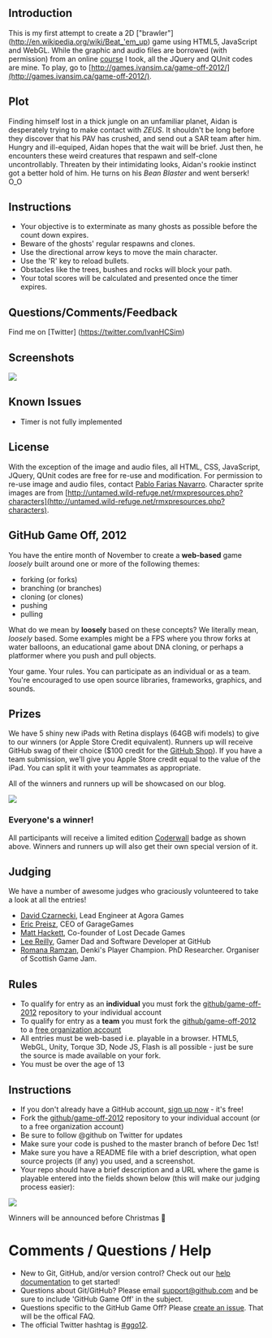 ## Introduction

This is my first attempt to create a 2D ["brawler"] (http://en.wikipedia.org/wiki/Beat_'em_up) game using HTML5, JavaScript and WebGL. While the graphic and audio files are borrowed (with permission) from an online [course](http://www.udemy.com/create-a-html5-game-from-scratch/) I took, all the JQuery and QUnit codes are mine. To play, go to [http://games.ivansim.ca/game-off-2012/](http://games.ivansim.ca/game-off-2012/).

## Plot

Finding himself lost in a thick jungle on an unfamiliar planet, Aidan is desperately trying to make contact with *ZEUS*. It shouldn't be long before they discover that his PAV has crushed, and send out a SAR team after him. Hungry and ill-equiped, Aidan hopes that the wait will be brief. Just then, he encounters these weird creatures that respawn and self-clone uncontrollably. Threaten by their intimidating looks, Aidan's rookie instinct got a better hold of him. He turns on his *Bean Blaster* and went berserk! O_O 

## Instructions

* Your objective is to exterminate as many ghosts as possible before the count down expires.
* Beware of the ghosts' regular respawns and clones. 
* Use the directional arrow keys to move the main character.
* Use the 'R' key to reload bullets.
* Obstacles like the trees, bushes and rocks will block your path.
* Your total scores will be calculated and presented once the timer expires.

## Questions/Comments/Feedback

Find me on [Twitter] (https://twitter.com/IvanHCSim)

## Screenshots

<img src="http://distilleryimage6.instagram.com/9444692a3ab111e282e122000a1f9aae_7.jpg" style="border:0;">

## Known Issues

* Timer is not fully implemented

## License

With the exception of the image and audio files, all HTML, CSS, JavaScript, JQuery, QUnit codes are free for re-use and modification. For permission to re-use image and audio files, contact [Pablo Farias Navarro](http://www.udemy.com/u/pablofariasnavarro/). Character sprite images are from [http://untamed.wild-refuge.net/rmxpresources.php?characters](http://untamed.wild-refuge.net/rmxpresources.php?characters).

## GitHub Game Off, 2012

You have the entire month of November to create a **web-based** game *loosely* built around one or more of the following themes:

* forking (or forks)
* branching (or branches)
* cloning (or clones)
* pushing
* pulling

What do we mean by **loosely** based on these concepts? We literally mean, *loosely* based. Some examples might be a FPS where you throw forks at water balloons, an educational game about DNA cloning, or perhaps a platformer where you push and pull objects.

Your game. Your rules. You can participate as an individual or as a team. You're encouraged to use open source libraries, frameworks, graphics, and sounds.

## Prizes

We have 5 shiny new iPads with Retina displays (64GB wifi models) to give to our winners (or Apple Store Credit equivalent). Runners up will receive GitHub swag of their choice ($100 credit for the [GitHub Shop](http://shop.github.com/)). If you have a team submission, we'll give you Apple Store credit equal to the value of the iPad. You can split it with your teammates as appropriate.

All of the winners and runners up will be showcased on our blog.

<img src="http://i.imgur.com/lxZrD.png" style="border:0;">

### Everyone's a winner!

All participants will receive a limited edition [Coderwall](http://www.coderwall.com) badge as shown above. Winners and runners up will also get their own special version of it.

## Judging

We have a number of awesome judges who graciously volunteered to take a look at all the entries!

* [David Czarnecki](http://twitter.com/CzarneckiD), Lead Engineer at Agora Games
* [Eric Preisz](https://twitter.com/epreisz), CEO of GarageGames
* [Matt Hackett](https://twitter.com/#!/richtaur), Co-founder of Lost Decade Games
* [Lee Reilly](http://twitter.com/leereilly), Gamer Dad and Software Developer at GitHub
* [Romana Ramzan](https://twitter.com/Manak/), Denki's Player Champion. PhD Researcher. Organiser of Scottish Game Jam.

## Rules

* To qualify for entry as an **individual** you must fork the [github/game-off-2012](https://github.com/github/game-off-2012) repository to your individual account
* To qualify for entry as a **team** you must fork the [github/game-off-2012](https://github.com/github/game-off-2012) to a [free organization account](https://github.com/settings/organizations)
* All entries must be web-based i.e. playable in a browser. HTML5, WebGL, Unity, Torque 3D, Node JS, Flash is all possible - just be sure the source is made available on your fork.
* You must be over the age of 13

## Instructions

* If you don't already have a GitHub account, [sign up now](https://github.com/signup/free) - it's free!
* Fork the [github/game-off-2012](https://github.com/github/game-off-2012) repository to your individual account (or to a free organization account)
* Be sure to follow @github on Twitter for updates
* Make sure your code is pushed to the master branch of before Dec 1st!
* Make sure you have a README file with a brief description, what open source projects (if any) you used, and a screenshot.
* Your repo should have a brief description and a URL where the game is playable entered into the fields shown below (this will make our judging process easier):

![](https://img.skitch.com/20121010-x2ecpu95fi91us6hbfehg2dgit.png)

Winners will be announced before Christmas :santa:

# Comments / Questions / Help

* New to Git, GitHub, and/or version control? Check out our [help documentation](https://help.github.com/) to get started!
* Questions about Git/GitHub? Please email support@github.com and be sure to include 'GitHub Game Off' in the subject.
* Questions specific to the GitHub Game Off? Please [create an issue](https://github.com/github/game-off-2012/issues/new). That will be the offical FAQ.
* The official Twitter hashtag is [#ggo12](https://twitter.com/search/realtime?q=%23ggo12).
